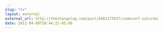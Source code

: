 ```yaml
---
slug: "cv"
layout: external
external_url: http://thechangelog.com/post/4481277637/codeconf-saturday-summary
date: 2011-04-09T20:44:21-05:00
---
```

